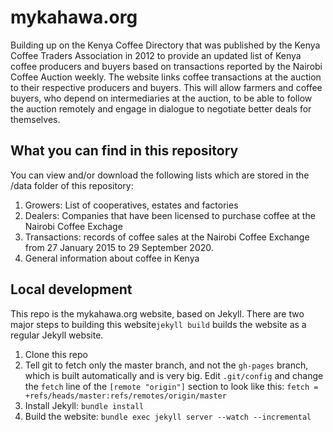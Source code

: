 # mykahawa.org
Building up on the Kenya Coffee Directory that was published by the Kenya Coffee Traders Association in 2012 to provide an updated list of Kenya coffee producers and buyers based on transactions reported by the Nairobi Coffee Auction weekly. The website links coffee transactions at the auction to their respective producers and buyers. This will allow farmers and coffee buyers, who depend on intermediaries at the auction, to be able to follow the auction remotely and engage in dialogue to negotiate better deals for themselves.

## What you can find in this repository
You can view and/or download the following lists which are stored in the /data folder of this repository:
1. Growers: List of cooperatives, estates and factories 
2. Dealers: Companies that have been licensed to purchase coffee at the Nairobi Coffee Exchage
3. Transactions: records of coffee sales at the Nairobi Coffee Exchange from 27 January 2015 to 29 September 2020.
4. General information about coffee in Kenya 

## Local development

This repo is the mykahawa.org website, based on Jekyll. There are two major steps to building this website`jekyll build` builds the website as a regular Jekyll website.

1. Clone this repo
2. Tell git to fetch only the master branch, and not the `gh-pages` branch, which is built automatically and is very big. Edit `.git/config` and change the `fetch` line of the `[remote "origin"]` section to look like this: `fetch = +refs/heads/master:refs/remotes/origin/master`
3. Install Jekyll: `bundle install`
4. Build the website: `bundle exec jekyll server --watch --incremental`

